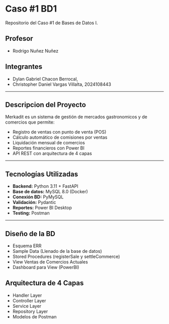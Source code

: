 # Caso #1 BD1
Repositorio del Caso #1 de Bases de Datos I. 

## Profesor
* Rodrigo Nuñez Nuñez 

## Integrantes
* Dylan Gabriel Chacon Berrocal, 
* Christopher Daniel Vargas Villalta, 2024108443

---

## Descripcion del Proyecto

Merkadit es un sistema de gestión de mercados gastronomicos y de comercios que permite:
- Registro de ventas con punto de venta (POS)
- Cálculo automático de comisiones por ventas
- Liquidación mensual de comercios
- Reportes financieros con Power BI
- API REST con arquitectura de 4 capas

---

## Tecnologías Utilizadas

- **Backend:** Python 3.11 + FastAPI
- **Base de datos:** MySQL 8.0 (Docker)
- **Conexión BD:** PyMySQL
- **Validación:** Pydantic
- **Reportes:** Power BI Desktop
- **Testing:** Postman

---

## Diseño de la BD 
- Esquema ERR
- Sample Data (Llenado de la base de datos)
- Stored Procedures (registerSale y settleCommerce)
- View Ventas de Comercios Actuales
- Dashboard para View (PowerBI)

## Arquitectura de 4 Capas
 - Handler Layer
 - Controller Layer
 - Service Layer
 - Repository Layer
 - Modelos de Postman


